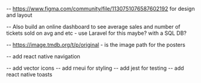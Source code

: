 <!-- DONE -->

<!-- -- https://developer.themoviedb.org/reference/movie-now-playing-list api to fetch basic movie data -->

<!-- TODO -->

-- https://www.figma.com/community/file/1130751076587602192 for design and layout

-- Also build an online dashboard to see average sales and number of tickets sold on avg and etc - use Laravel for this maybe? with a SQL DB?

-- https://image.tmdb.org/t/p/original - is the image path for the posters

-- add react native navigation

-- add vector icons
-- add rneui for styling
-- add jest for testing
-- add react native toasts
